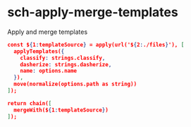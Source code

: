 # sch-apply-merge-templates

Apply and merge templates

```json
const ${1:templateSource} = apply(url('${2:./files}'), [
  applyTemplates({
    classify: strings.classify,
    dasherize: strings.dasherize,
    name: options.name
  }),
  move(normalize(options.path as string))
]);

return chain([
  mergeWith(${1:templateSource})
]);
```
